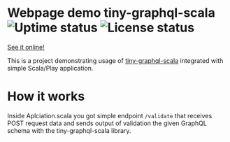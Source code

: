 # Webpage demo tiny-graphql-scala ![Uptime status](https://img.shields.io/uptimerobot/status/m781856418-c5be2686fb53f487044e2d7c.svg) ![License status](https://img.shields.io/github/license/styczynski/tiny-graphql-scala-webpage.svg)

[See it online!](serene-lake-16900.herokuapp.com)

This is a project demonstrating usage of [tiny-graphql-scala](https://github.com/styczynski/tiny-graphql-scala/)
integrated with simple Scala/Play application.

# How it works

Inside Aplciation.scala you got simple endpoint `/validate` that receives POST request data and sends output of validation the given GraphQL schema with the tiny-graphql-scala library.
